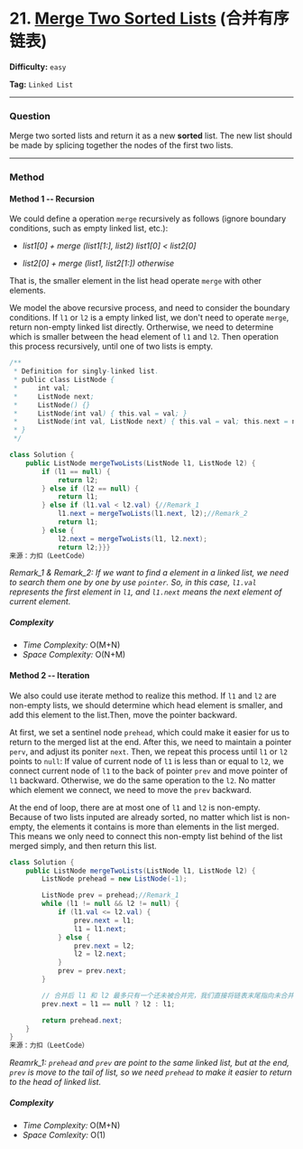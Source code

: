 # 21. [Merge Two Sorted Lists][MTSL] (合并有序链表)

[MTSL]: https://leetcode-cn.com/problems/merge-two-sorted-lists/	"Merge Two Sorted Lists"

**Difficulty:** `easy`

**Tag:** `Linked List`

------

### **Question**

Merge two sorted lists and return it as a new **sorted** list. The new list should be made by splicing together the nodes of the first two lists.

------

### **Method**

#### Method 1 -- Recursion

We could define a operation `merge` recursively as follows (ignore boundary conditions, such as empty linked list, etc.):

- *list1[0] + merge (list1[1:], list2)	list1[0] < list2[0]*

- *list2[0] + merge (list1, list2[1:])	otherwise*

That is, the smaller element in the list head operate `merge` with other elements.

We model the above recursive process, and need to consider the boundary conditions. If `l1` or `l2` is a empty linked list, we don't need to operate `merge`, return non-empty linked list directly. Ortherwise, we need to determine which is smaller between the head element of `l1` and `l2`. Then operation this process recursively, until one of two lists is empty.

```java
/**
 * Definition for singly-linked list.
 * public class ListNode {
 *     int val;
 *     ListNode next;
 *     ListNode() {}
 *     ListNode(int val) { this.val = val; }
 *     ListNode(int val, ListNode next) { this.val = val; this.next = next; }
 * }
 */

class Solution {
    public ListNode mergeTwoLists(ListNode l1, ListNode l2) {
        if (l1 == null) {
            return l2;
        } else if (l2 == null) {
            return l1;
        } else if (l1.val < l2.val) {//Remark_1
            l1.next = mergeTwoLists(l1.next, l2);//Remark_2
            return l1;
        } else {
            l2.next = mergeTwoLists(l1, l2.next);
            return l2;}}}
来源：力扣（LeetCode）
```

*Remark_1 & Remark_2: If we want to find a element in a linked list, we need to search them one by one by use `pointer`. So, in this case, `l1.val` represents the first element in `l1`, and `l1.next` means the next element of current element.* 

##### Complexity

- *Time Complexity:* O(M+N)
- *Space Complexity:* O(N+M)

#### Method 2 -- Iteration

We also could use iterate method to realize this method. If `l1` and `l2` are non-empty lists, we should determine which head element is smaller, and add this element to the list.Then, move the pointer backward.

At first, we set a sentinel node `prehead`, which could make it easier for us to return to the merged list at the end. After this, we need to maintain a pointer `perv`, and adjust its poniter `next`. Then, we repeat this process until `l1` or `l2` points to `null`: If value of current node of `l1` is less than or equal to `l2`, we connect current node of `l1` to the back of pointer `prev` and move pointer of `l1` backward. Otherwise, we do the same operation to the `l2`. No matter which element we connect, we need to move the `prev` backward.

At the end of loop, there are at most one of `l1` and `l2` is non-empty. Because of two lists inputed are already sorted, no matter which list is non-empty, the elements it contains is more than elements in the list merged. This means we only need to connect this non-empty list behind of the list merged simply, and then return this list.

```java
class Solution {
    public ListNode mergeTwoLists(ListNode l1, ListNode l2) {
        ListNode prehead = new ListNode(-1);

        ListNode prev = prehead;//Remark_1
        while (l1 != null && l2 != null) {
            if (l1.val <= l2.val) {
                prev.next = l1;
                l1 = l1.next;
            } else {
                prev.next = l2;
                l2 = l2.next;
            }
            prev = prev.next;
        }

        // 合并后 l1 和 l2 最多只有一个还未被合并完，我们直接将链表末尾指向未合并完的链表即可
        prev.next = l1 == null ? l2 : l1;

        return prehead.next;
    }
}
来源：力扣（LeetCode）
```

*Reamrk_1: `prehead` and `prev` are point to the same linked list, but at the end, `prev` is move to the tail of list, so we need `prehead` to make it easier to return to the head of linked list.*

##### Complexity

- *Time Complexity:* O(M+N)
- *Space Comlexity:* O(1)